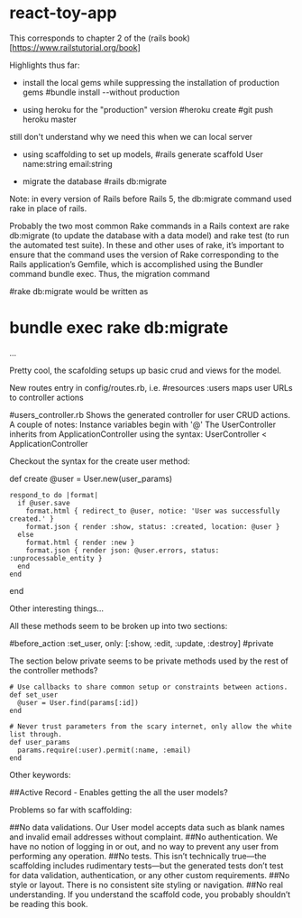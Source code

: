 # react-toy-app

This corresponds to chapter 2 of the (rails book)[https://www.railstutorial.org/book]

Highlights thus far: 

- install the local gems while suppressing the installation of production gems
#bundle install --without production

- using heroku for the "production" version
#heroku create
#git push heroku master

still don't understand why we need this when we can local server

- using scaffolding to set up models,
#rails generate scaffold User name:string email:string

- migrate the database
#rails db:migrate

Note: in every version of Rails before Rails 5, the db:migrate command used rake in place of rails. 

Probably the two most common Rake commands in a Rails context are rake db:migrate (to update the database with a data model) and rake test (to run the automated test suite). In these and other uses of rake, it’s important to ensure that the command uses the version of Rake corresponding to the Rails application’s Gemfile, which is accomplished using the Bundler command bundle exec. Thus, the migration command

#rake db:migrate
would be written as

#	bundle exec rake db:migrate
  
...


Pretty cool, the scafolding setups up basic crud and views for the model. 

New routes entry in config/routes.rb, i.e.
#resources :users
maps user URLs to controller actions

#users_controller.rb
Shows the generated controller for user CRUD actions. 
A couple of notes: 
Instance variables begin with '@'
The UserController inherits from ApplicationController using the syntax: 
UserController < ApplicationController

Checkout the syntax for the create user method: 

  def create
    @user = User.new(user_params)

    respond_to do |format|
      if @user.save
        format.html { redirect_to @user, notice: 'User was successfully created.' }
        format.json { render :show, status: :created, location: @user }
      else
        format.html { render :new }
        format.json { render json: @user.errors, status: :unprocessable_entity }
      end
    end
  end
  
Other interesting things...

All these methods seem to be broken up into two sections: 

#before_action :set_user, only: [:show, :edit, :update, :destroy]
#private  


The section below private seems to be private methods used by the rest of the controller methods? 

    # Use callbacks to share common setup or constraints between actions.
    def set_user
      @user = User.find(params[:id])
    end

    # Never trust parameters from the scary internet, only allow the white list through.
    def user_params
      params.require(:user).permit(:name, :email)
    end

Other keywords: 

##Active Record - Enables getting the all the user models? 


Problems so far with scaffolding: 

##No data validations. Our User model accepts data such as blank names and invalid email addresses without complaint.
##No authentication. We have no notion of logging in or out, and no way to prevent any user from performing any operation.
##No tests. This isn’t technically true—the scaffolding includes rudimentary tests—but the generated tests don’t test for data validation, authentication, or any other custom requirements.
##No style or layout. There is no consistent site styling or navigation.
##No real understanding. If you understand the scaffold code, you probably shouldn’t be reading this book.